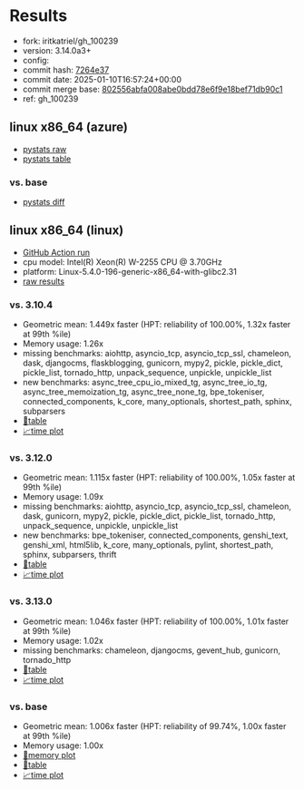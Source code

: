 # Results

- fork: iritkatriel/gh_100239
- version: 3.14.0a3+
- config: 
- commit hash: [7264e37](https://github.com/iritkatriel/cpython/commit/7264e37)
- commit date: 2025-01-10T16:57:24+00:00
- commit merge base: [802556abfa008abe0bdd78e6f9e18bef71db90c1](https://github.com/python/cpython/commit/802556abfa008abe0bdd78e6f9e18bef71db90c1)
- ref: gh_100239

## linux x86_64 (azure)

- [pystats raw](bm-20250110-azure-x86_64-iritkatriel-gh_100239-3.14.0a3%2B-7264e37-pystats.json)
- [pystats table](bm-20250110-azure-x86_64-iritkatriel-gh_100239-3.14.0a3%2B-7264e37-pystats.md)

### vs. base

- [pystats diff](bm-20250110-azure-x86_64-iritkatriel-gh_100239-3.14.0a3%2B-7264e37-pystats-vs-base.md)

## linux x86_64 (linux)

- [GitHub Action run](https://github.com/faster-cpython/benchmarking/actions/runs/12713990641)
- cpu model: Intel(R) Xeon(R) W-2255 CPU @ 3.70GHz
- platform: Linux-5.4.0-196-generic-x86_64-with-glibc2.31
- [raw results](bm-20250110-linux-x86_64-iritkatriel-gh_100239-3.14.0a3%2B-7264e37.json)

### vs. 3.10.4

- Geometric mean: 1.449x faster (HPT: reliability of 100.00%, 1.32x faster at 99th %ile)
- Memory usage: 1.26x
- missing benchmarks: aiohttp, asyncio_tcp, asyncio_tcp_ssl, chameleon, dask, djangocms, flaskblogging, gunicorn, mypy2, pickle, pickle_dict, pickle_list, tornado_http, unpack_sequence, unpickle, unpickle_list
- new benchmarks: async_tree_cpu_io_mixed_tg, async_tree_io_tg, async_tree_memoization_tg, async_tree_none_tg, bpe_tokeniser, connected_components, k_core, many_optionals, shortest_path, sphinx, subparsers
- [📄table](bm-20250110-linux-x86_64-iritkatriel-gh_100239-3.14.0a3%2B-7264e37-vs-3.10.4.md)
- [📈time plot](bm-20250110-linux-x86_64-iritkatriel-gh_100239-3.14.0a3%2B-7264e37-vs-3.10.4.svg)

### vs. 3.12.0

- Geometric mean: 1.115x faster (HPT: reliability of 100.00%, 1.05x faster at 99th %ile)
- Memory usage: 1.09x
- missing benchmarks: aiohttp, asyncio_tcp, asyncio_tcp_ssl, chameleon, dask, gunicorn, mypy2, pickle, pickle_dict, pickle_list, tornado_http, unpack_sequence, unpickle, unpickle_list
- new benchmarks: bpe_tokeniser, connected_components, genshi_text, genshi_xml, html5lib, k_core, many_optionals, pylint, shortest_path, sphinx, subparsers, thrift
- [📄table](bm-20250110-linux-x86_64-iritkatriel-gh_100239-3.14.0a3%2B-7264e37-vs-3.12.0.md)
- [📈time plot](bm-20250110-linux-x86_64-iritkatriel-gh_100239-3.14.0a3%2B-7264e37-vs-3.12.0.svg)

### vs. 3.13.0

- Geometric mean: 1.046x faster (HPT: reliability of 100.00%, 1.01x faster at 99th %ile)
- Memory usage: 1.02x
- missing benchmarks: chameleon, djangocms, gevent_hub, gunicorn, tornado_http
- [📄table](bm-20250110-linux-x86_64-iritkatriel-gh_100239-3.14.0a3%2B-7264e37-vs-3.13.0.md)
- [📈time plot](bm-20250110-linux-x86_64-iritkatriel-gh_100239-3.14.0a3%2B-7264e37-vs-3.13.0.svg)

### vs. base

- Geometric mean: 1.006x faster (HPT: reliability of 99.74%, 1.00x faster at 99th %ile)
- Memory usage: 1.00x
- [🧠memory plot](bm-20250110-linux-x86_64-iritkatriel-gh_100239-3.14.0a3%2B-7264e37-vs-base-mem.svg)
- [📄table](bm-20250110-linux-x86_64-iritkatriel-gh_100239-3.14.0a3%2B-7264e37-vs-base.md)
- [📈time plot](bm-20250110-linux-x86_64-iritkatriel-gh_100239-3.14.0a3%2B-7264e37-vs-base.svg)

